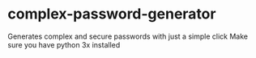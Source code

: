 # complex-password-generator
 Generates complex and secure passwords with just a simple click
 Make sure you have python 3x installed
